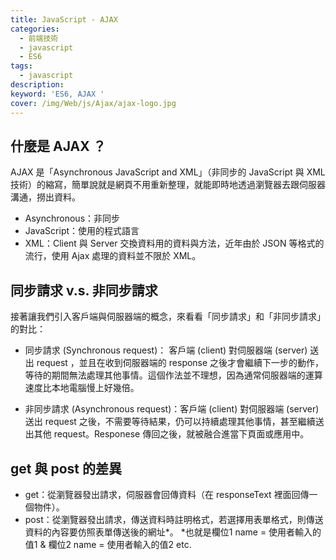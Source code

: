 ```yaml
---
title: JavaScript - AJAX 
categories: 
  - 前端技術
  - javascript
  - ES6 
tags: 
  - javascript
description:
keyword: 'ES6, AJAX '
cover: /img/Web/js/Ajax/ajax-logo.jpg
---
```

## 什麼是 AJAX ？
AJAX 是「Asynchronous JavaScript and XML」（非同步的 JavaScript 與 XML 技術）的縮寫，簡單說就是網頁不用重新整理，就能即時地透過瀏覽器去跟伺服器溝通，撈出資料。
- Asynchronous：非同步
- JavaScript：使用的程式語言
- XML：Client 與 Server 交換資料用的資料與方法，近年由於 JSON 等格式的流行，使用 Ajax 處理的資料並不限於 XML。
  
## 同步請求 v.s. 非同步請求
接著讓我們引入客戶端與伺服器端的概念，來看看「同步請求」和「非同步請求」的對比：

- 同步請求 (Synchronous request)： 客戶端 (client) 對伺服器端 (server) 送出 request ，並且在收到伺服器端的 response 之後才會繼續下一步的動作，等待的期間無法處理其他事情。這個作法並不理想，因為通常伺服器端的運算速度比本地電腦慢上好幾倍。

- 非同步請求 (Asynchronous request)：客戶端 (client) 對伺服器端 (server) 送出 request 之後，不需要等待結果，仍可以持續處理其他事情，甚至繼續送出其他 request。Responese 傳回之後，就被融合進當下頁面或應用中。

## get 與 post 的差異
- get：從瀏覽器發出請求，伺服器會回傳資料（在 responseText 裡面回傳一個物件）。
- post：從瀏覽器發出請求，傳送資料時註明格式，若選擇用表單格式，則傳送資料的內容要仿照表單傳送後的網址*。
*也就是欄位1 name = 使用者輸入的值1 & 欄位2 name = 使用者輸入的值2 etc.